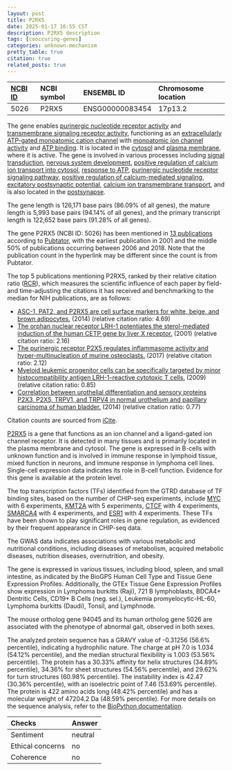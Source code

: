 ```yaml
---
layout: post
title: P2RX5
date: 2025-01-17 16:55 CST
description: P2RX5 description
tags: [cooccuring-genes]
categories: unknown-mechanism
pretty_table: true
citation: true
related_posts: true
---
```




| [NCBI ID](https://www.ncbi.nlm.nih.gov/gene/5026) | NCBI symbol | ENSEMBL ID | Chromosome location |
| :-------- | :------- | :-------- | :------- |
| 5026  | P2RX5 | ENSG00000083454 | 17p13.2 |



The gene enables [purinergic nucleotide receptor activity](https://amigo.geneontology.org/amigo/term/GO:0001614) and [transmembrane signaling receptor activity](https://amigo.geneontology.org/amigo/term/GO:0004888), functioning as an [extracellularly ATP-gated monoatomic cation channel](https://amigo.geneontology.org/amigo/term/GO:0004931) with [monoatomic ion channel activity](https://amigo.geneontology.org/amigo/term/GO:0005216) and [ATP binding](https://amigo.geneontology.org/amigo/term/GO:0005524). It is located in the [cytosol](https://amigo.geneontology.org/amigo/term/GO:0005829) and [plasma membrane](https://amigo.geneontology.org/amigo/term/GO:0005886), where it is active. The gene is involved in various processes including [signal transduction](https://amigo.geneontology.org/amigo/term/GO:0007165), [nervous system development](https://amigo.geneontology.org/amigo/term/GO:0007399), [positive regulation of calcium ion transport into cytosol](https://amigo.geneontology.org/amigo/term/GO:0010524), [response to ATP](https://amigo.geneontology.org/amigo/term/GO:0033198), [purinergic nucleotide receptor signaling pathway](https://amigo.geneontology.org/amigo/term/GO:0035590), [positive regulation of calcium-mediated signaling](https://amigo.geneontology.org/amigo/term/GO:0050850), [excitatory postsynaptic potential](https://amigo.geneontology.org/amigo/term/GO:0060079), [calcium ion transmembrane transport](https://amigo.geneontology.org/amigo/term/GO:0070588), and is also located in the [postsynapse](https://amigo.geneontology.org/amigo/term/GO:0098794).


The gene length is 126,171 base pairs (86.09% of all genes), the mature length is 5,993 base pairs (94.14% of all genes), and the primary transcript length is 122,652 base pairs (91.28% of all genes).


The gene P2RX5 (NCBI ID: 5026) has been mentioned in [13 publications](https://pubmed.ncbi.nlm.nih.gov/?term=%22P2RX5%22) according to [Pubtator](https://academic.oup.com/nar/article/47/W1/W587/5494727), with the earliest publication in 2001 and the middle 50% of publications occurring between 2006 and 2018. Note that the publication count in the hyperlink may be different since the count is from Pubtator.


The top 5 publications mentioning P2RX5, ranked by their relative citation ratio ([RCR](https://journals.plos.org/plosbiology/article?id=10.1371/journal.pbio.1002541)), which measures the scientific influence of each paper by field- and time-adjusting the citations it has received and benchmarking to the median for NIH publications, are as follows:

- [ASC-1, PAT2, and P2RX5 are cell surface markers for white, beige, and brown adipocytes.](https://pubmed.ncbi.nlm.nih.gov/25080478) (2014) (relative citation ratio: 4.69)
- [The orphan nuclear receptor LRH-1 potentiates the sterol-mediated induction of the human CETP gene by liver X receptor.](https://pubmed.ncbi.nlm.nih.gov/11331284) (2001) (relative citation ratio: 2.16)
- [The purinergic receptor P2X5 regulates inflammasome activity and hyper-multinucleation of murine osteoclasts.](https://pubmed.ncbi.nlm.nih.gov/28298636) (2017) (relative citation ratio: 2.12)
- [Myeloid leukemic progenitor cells can be specifically targeted by minor histocompatibility antigen LRH-1-reactive cytotoxic T cells.](https://pubmed.ncbi.nlm.nih.gov/19074734) (2009) (relative citation ratio: 0.85)
- [Correlation between urothelial differentiation and sensory proteins P2X3, P2X5, TRPV1, and TRPV4 in normal urothelium and papillary carcinoma of human bladder.](https://pubmed.ncbi.nlm.nih.gov/24868547) (2014) (relative citation ratio: 0.77)

Citation counts are sourced from [iCite](https://icite.od.nih.gov).


[P2RX5](https://www.proteinatlas.org/ENSG00000083454-P2RX5) is a gene that functions as an ion channel and a ligand-gated ion channel receptor. It is detected in many tissues and is primarily located in the plasma membrane and cytosol. The gene is expressed in B-cells with unknown function and is involved in immune response in lymphoid tissue, mixed function in neurons, and immune response in lymphoma cell lines. Single-cell expression data indicates its role in B-cell function. Evidence for this gene is available at the protein level.


The top transcription factors (TFs) identified from the GTRD database of TF binding sites, based on the number of CHIP-seq experiments, include [MYC](https://www.ncbi.nlm.nih.gov/gene/4609) with 6 experiments, [KMT2A](https://www.ncbi.nlm.nih.gov/gene/4297) with 5 experiments, [CTCF](https://www.ncbi.nlm.nih.gov/gene/10664) with 4 experiments, [SMARCA4](https://www.ncbi.nlm.nih.gov/gene/6597) with 4 experiments, and [ESR1](https://www.ncbi.nlm.nih.gov/gene/2099) with 4 experiments. These TFs have been shown to play significant roles in gene regulation, as evidenced by their frequent appearance in CHIP-seq data.



The GWAS data indicates associations with various metabolic and nutritional conditions, including diseases of metabolism, acquired metabolic diseases, nutrition diseases, overnutrition, and obesity.



The gene is expressed in various tissues, including blood, spleen, and small intestine, as indicated by the BioGPS Human Cell Type and Tissue Gene Expression Profiles. Additionally, the GTEx Tissue Gene Expression Profiles show expression in Lymphoma burkitts (Raji), 721 B lymphoblasts, BDCA4+ Dentritic Cells, CD19+ B Cells (neg. sel.), Leukemia promyelocytic-HL-60, Lymphoma burkitts (Daudi), Tonsil, and Lymphnode.



The mouse ortholog gene 94045 and its human ortholog gene 5026 are associated with the phenotype of abnormal gait, observed in both sexes.


The analyzed protein sequence has a GRAVY value of -0.31256 (56.6% percentile), indicating a hydrophilic nature. The charge at pH 7.0 is 1.034 (54.12% percentile), and the median structural flexibility is 1.003 (53.56% percentile). The protein has a 30.33% affinity for helix structures (34.89% percentile), 34.36% for sheet structures (54.56% percentile), and 29.62% for turn structures (60.98% percentile). The instability index is 42.47 (30.36% percentile), with an isoelectric point of 7.46 (53.69% percentile). The protein is 422 amino acids long (48.42% percentile) and has a molecular weight of 47204.2 Da (48.59% percentile). For more details on the sequence analysis, refer to the [BioPython documentation](https://biopython.org/docs/1.75/api/Bio.SeqUtils.ProtParam.html).





| Checks    | Answer |
| :-------- | :------- |
| Sentiment  | neutral   |
| Ethical concerns | no     |
| Coherence    | no    |